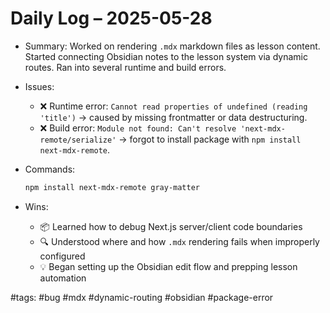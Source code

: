 # Daily Log – 2025-05-28

- Summary: Worked on rendering `.mdx` markdown files as lesson content. Started connecting Obsidian notes to the lesson system via dynamic routes. Ran into several runtime and build errors.

- Issues:
  - ❌ Runtime error: `Cannot read properties of undefined (reading 'title')` → caused by missing frontmatter or data destructuring.
  - ❌ Build error: `Module not found: Can't resolve 'next-mdx-remote/serialize'` → forgot to install package with `npm install next-mdx-remote`.

- Commands:
  ```bash
  npm install next-mdx-remote gray-matter
  ```

- Wins:
  - 📦 Learned how to debug Next.js server/client code boundaries
  - 🔍 Understood where and how `.mdx` rendering fails when improperly configured
  - 💡 Began setting up the Obsidian edit flow and prepping lesson automation

#tags: #bug #mdx #dynamic-routing #obsidian #package-error
